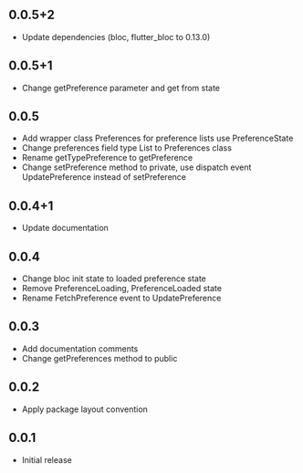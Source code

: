 ## 0.0.5+2

- Update dependencies (bloc, flutter_bloc to 0.13.0)

## 0.0.5+1

- Change getPreference<T> parameter and get from state

## 0.0.5

- Add wrapper class Preferences for preference lists use PreferenceState
- Change preferences field type List<Preference> to Preferences class
- Rename getTypePreference<T> to getPreference<T>
- Change setPreference method to private, use dispatch event UpdatePreference instead of setPreference

## 0.0.4+1

- Update documentation

## 0.0.4

- Change bloc init state to loaded preference state
- Remove PreferenceLoading, PreferenceLoaded state
- Rename FetchPreference event to UpdatePreference

## 0.0.3

- Add documentation comments
- Change getPreferences method to public

## 0.0.2

- Apply package layout convention

## 0.0.1

- Initial release
